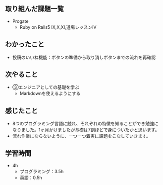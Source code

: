 ## 取り組んだ課題一覧
- Progate
  - Ruby on Rails5 Ⅸ,Ⅹ,Ⅺ,道場レッスンⅣ
## わかったこと
- 投稿のいいね機能：ボタンの準備から取り消しボタンまでの流れを再確認
## 次やること
- ③エンジニアとしての基礎を学ぶ
  - Markdownを使えるようにする
## 感じたこと
- 8つのプログラミング言語に触れ、それぞれの特徴を知ることができ勉強になりました。1ヶ月かけましたが基礎は7割ほどで身についたかと思います。
- 流れ作業にならないように、一つ一つ着実に課題をこなしていきます。
## 学習時間
- 4h
  - プログラミング：3.5h
  - 英語：0.5h